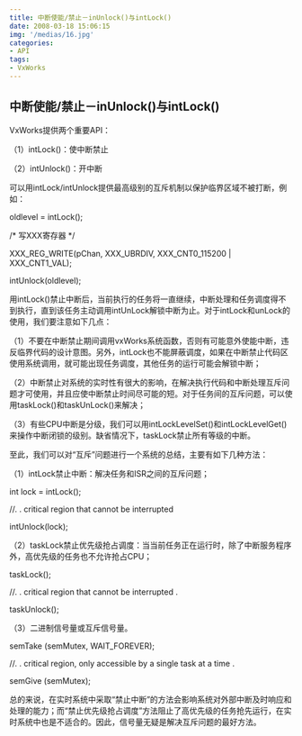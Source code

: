 ```yaml
---
title: 中断使能/禁止－inUnlock()与intLock()
date: 2008-03-18 15:06:15
img: '/medias/16.jpg'
categories:
- API
tags:
- VxWorks
---
```


## 中断使能/禁止－inUnlock()与intLock()

VxWorks提供两个重要API：

（1）intLock()：使中断禁止

（2）intUnlock()：开中断

可以用intLock/intUnlock提供最高级别的互斥机制以保护临界区域不被打断，例如：

oldlevel = intLock();

/* 写XXX寄存器 */

XXX_REG_WRITE(pChan, XXX_UBRDIV, XXX_CNT0_115200 | XXX_CNT1_VAL);

intUnlock(oldlevel);

用intLock()禁止中断后，当前执行的任务将一直继续，中断处理和任务调度得不到执行，直到该任务主动调用intUnLock解锁中断为止。对于intLock和unLock的使用，我们要注意如下几点：

（1）不要在中断禁止期间调用vxWorks系统函数，否则有可能意外使能中断，违反临界代码的设计意图。另外，intLock也不能屏蔽调度，如果在中断禁止代码区使用系统调用，就可能出现任务调度，其他任务的运行可能会解锁中断；

（2）中断禁止对系统的实时性有很大的影响，在解决执行代码和中断处理互斥问题才可使用，并且应使中断禁止时间尽可能的短。对于任务间的互斥问题，可以使用taskLock()和taskUnLock()来解决；

（3）有些CPU中断是分级，我们可以用intLockLevelSet()和intLockLevelGet()来操作中断闭锁的级别。缺省情况下，taskLock禁止所有等级的中断。

至此，我们可以对“互斥”问题进行一个系统的总结，主要有如下几种方法：

（1）intLock禁止中断：解决任务和ISR之间的互斥问题；

int lock = intLock();

//. . critical region that cannot be interrupted

intUnlock(lock);

（2）taskLock禁止优先级抢占调度：当当前任务正在运行时，除了中断服务程序外，高优先级的任务也不允许抢占CPU；

taskLock();

//. . critical region that cannot be interrupted .

taskUnlock();

（3）二进制信号量或互斥信号量。

semTake (semMutex, WAIT_FOREVER);

//. . critical region, only accessible by a single task at a time .

semGive (semMutex);

总的来说，在实时系统中采取“禁止中断”的方法会影响系统对外部中断及时响应和处理的能力；而“禁止优先级抢占调度”方法阻止了高优先级的任务抢先运行，在实时系统中也是不适合的。因此，信号量无疑是解决互斥问题的最好方法。